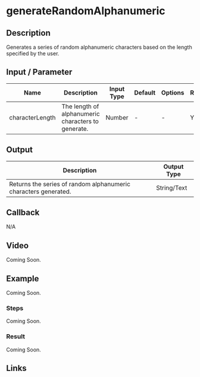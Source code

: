 # generateRandomAlphanumeric

## Description

Generates a series of random alphanumeric characters based on the length specified by the user.

## Input / Parameter

| Name | Description | Input Type | Default | Options | Required |
| ------ | ------ | ------ | ------ | ------ | ------ |
| characterLength | The length of alphanumeric characters to generate. | Number | - | - | Yes |

## Output

| Description | Output Type |
| ------ | ------ |
| Returns the series of random alphanumeric characters generated. | String/Text |

## Callback

N/A

## Video

Coming Soon.

<!-- Format: [![Video]({image-path}?raw=true)]({url-link}) -->

## Example

Coming Soon.

<!-- Share a scenario, like a user requirements. -->

### Steps

Coming Soon.

<!-- Show the steps and share some screenshots.

1. .....

Format: ![]({image-path}?raw=true) -->

### Result

Coming Soon.

<!-- Explain the output.

Format: ![]({image-path}?raw=true) -->

## Links